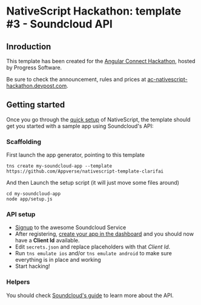 # NativeScript Hackathon: template #3 - Soundcloud API

## Inroduction
This template has been created for the [Angular Connect Hackathon](http://angularconnect.com/2016/extras/), hosted by Progress Software.

Be sure to check the announcement, rules and prices at [ac-nativescript-hackathon.devpost.com](http://ac-nativescript-hackathon.devpost.com/).

## Getting started

Once you go through the [quick setup](http://docs.nativescript.org/angular/start/quick-setup.html) of NativeScript, the template should get you started with a sample app using Soundcloud's API:

### Scaffolding

First launch the app generator, pointing to this template
```
tns create my-soundcloud-app --template https://github.com/Appverse/nativescript-template-clarifai
```
And then Launch the setup script (it will just move some files around)
```
cd my-soundcloud-app
node app/setup.js
```
### API setup
- [Signup](https://soundcloud.com/signin) to the awesome Soundcloud Service
- After registering, [create your app in the dashboard](http://soundcloud.com/you/apps) and you should now have a __Client Id__ available.
- Edit `secrets.json` and replace placeholders with that _Client Id_.
- Run ```tns emulate ios``` and/or ```tns emulate android``` to make sure everything is in place and working
- Start hacking!

### Helpers
You should check [Soundcloud's guide](https://developers.soundcloud.com/docs/api/reference) to learn more about the API.

